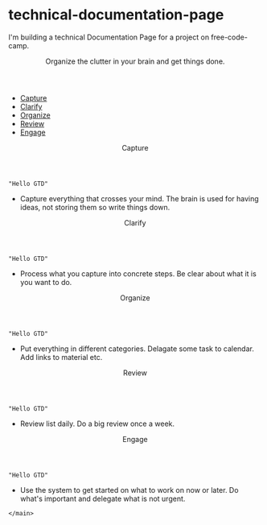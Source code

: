 # technical-documentation-page
I'm building a technical Documentation Page for a project on free-code-camp. 

<!DOCTYPE html>
<html>
 <head>
   <link rel="stylesheet" href="styles.css">
   </head>
<nav id="navbar">

<header>Organize the clutter in your brain and get things done.</header>

<ul>
  
  <li><a class="nav-link" href="#Capture">Capture</a></li>
  <li><a class="nav-link" href="#Clarify">Clarify</a></li>
  <li><a class="nav-link" href="#Organize">Organize</a></li>
  <li><a class="nav-link" href="#Review">Review</a></li>
  <li><a class="nav-link" href="#Engage">Engage</a></li>
  
</ul>
    
</nav>

<main id="main-doc">
<section class="main-section" id="Capture"><header>Capture</header>

<p>
  <code>"Hello GTD"</code>
  </p>
 
 <p> 
    
 <ul>
  <li>Capture everything that crosses your mind. The brain is used for having ideas, not storing them so write things down.</li>
  </p>
  </ul> 


<section class="main-section" id="Clarify"><header>Clarify</header>

<p>
  <code>"Hello GTD"</code>
  </p>
 
 <p> 
 <ul>
  <li>Process what you capture into concrete steps. Be clear about what it is you want to do.</li>
  
  </ul> 
</p>

<section class="main-section" id="Organize"><header>Organize</header>

<p>
  <code>"Hello GTD"</code>
  </p>
 
 <p> 
 <ul>
  <li>Put everything in different categories. Delagate some task to calendar. Add links to material etc.</li>
  
  </ul> 
</p>


<section class="main-section" id="Review"><header>Review</header>

<p>
  <code>"Hello GTD"</code>
  </p>
 
 <p> 
 <ul>
  <li>Review list daily. Do a big review once a week.</li>
  
  </ul> 
</p>

<section class="main-section" id="Engage"><header>Engage</header>

<p>
  <code>"Hello GTD"</code>
  </p>
 
 <p> 
 <ul>
  <li>Use the system to get started on what to work on now or later. Do what's important and delegate what is not urgent.</li>
  
  </ul> 
</p>

    </main>


  </html>
<!--
  remember to write an outline of what your website will look like before you write the code...also draft the actual website too -->
